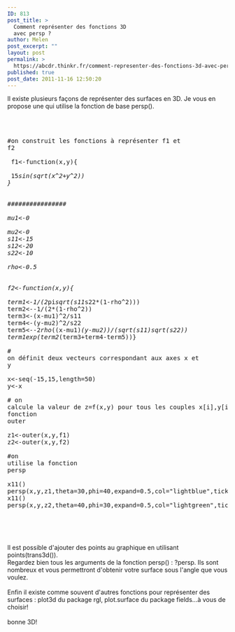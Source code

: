 ```yaml
---
ID: 813
post_title: >
  Comment représenter des fonctions 3D
  avec persp ?
author: Melen
post_excerpt: ""
layout: post
permalink: >
  https://abcdr.thinkr.fr/comment-representer-des-fonctions-3d-avec-persp/
published: true
post_date: 2011-11-16 12:50:20
---
```

Il existe plusieurs façons de représenter des surfaces en 3D. Je vous en propose une qui utilise la fonction de base persp().<br /><br /> <pre><br /><br />#on construit les fonctions à représenter f1 et f2<br /><br /> f1&lt;-function(x,y){<br />    15*sin(sqrt(x^2+y^2))<br />}<br /><br /><br />################<br /><br />mu1&lt;-0 <br />mu2&lt;-0 <br />s11&lt;-15 <br />s12&lt;-20 <br />s22&lt;-10 <br />rho&lt;-0.5 <br /><br />f2&lt;-function(x,y){<br /><br />term1&lt;-1/(2*pi*sqrt(s11*s22*(1-rho^2)))<br />term2&lt;--1/(2*(1-rho^2))<br />term3&lt;-(x-mu1)^2/s11<br />term4&lt;-(y-mu2)^2/s22<br />term5&lt;--2*rho*((x-mu1)*(y-mu2))/(sqrt(s11)*sqrt(s22))<br />term1*exp(term2*(term3+term4-term5))}<br /><br /># on définit deux vecteurs correspondant aux axes x et y<br /><br />x&lt;-seq(-15,15,length=50)<br />y&lt;-x<br /><br /># on calcule la valeur de z=f(x,y) pour tous les couples x[i],y[i] avec la fonction outer<br /><br />z1&lt;-outer(x,y,f1)<br />z2&lt;-outer(x,y,f2)<br /><br />#on utilise la fonction persp<br /><br />x11()<br />persp(x,y,z1,theta=30,phi=40,expand=0.5,col="lightblue",ticktype="detailed")<br />x11()<br />persp(x,y,z2,theta=40,phi=30,expand=0.5,col="lightgreen",ticktype="detailed")<br /><br /><br /></pre> <br /><br />Il est possible d'ajouter des points au graphique en utilisant points(trans3d()).<br />Regardez bien tous les arguments de la fonction persp() : ?persp. Ils sont nombreux et vous permettront d'obtenir votre surface sous l'angle que vous voulez.<br /><br />Enfin il existe comme souvent d'autres fonctions pour représenter des surfaces : plot3d du package rgl, plot.surface du package fields...à vous de choisir!<br /><br />bonne 3D!<br /><br />